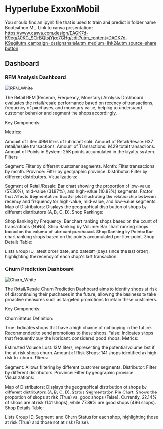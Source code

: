 # Hyperlube ExxonMobil
You should find an ipynb file that is used to train and predict in folder name Bootcathon ML.
Link to canva presentation : https://www.canva.com/design/DAGK7d-K9eg/A0KG_SGlrBQtsjYjxc7GHg/edit?utm_content=DAGK7d-K9eg&utm_campaign=designshare&utm_medium=link2&utm_source=sharebutton

## Dashboard 
### RFM Analysis Dashboard
![RFM_White](https://github.com/user-attachments/assets/cd44e8a7-5fb3-464d-a798-63f445094a29)

The Retail RFM (Recency, Frequency, Monetary) Analysis Dashboard evaluates the retail/resale performance based on recency of transactions, frequency of purchases, and monetary value, helping to understand customer behavior and segment the shops accordingly.

Key Components:

Metrics:

Amount of Liter: 49M liters of lubricant sold.
Amount of Retail/Resale: 637 retail/resale transactions.
Amount of Transactions: 9429 total transactions.
Amount of Points in System: 25K points accumulated in the loyalty system.
Filters:

Segment: Filter by different customer segments.
Month: Filter transactions by month.
Province: Filter by geographic province.
Distributor: Filter by different distributors.
Visualizations:

Segment of Retail/Resale: Bar chart showing the proportion of low-value (57.30%), mid-value (31.87%), and high-value (10.83%) segments.
Factor that Affects Segmentation: Scatter plot illustrating the relationship between recency and frequency for high-value, mid-value, and low-value segments.
Map of Distributors: Displays the geographical distribution of shops by different distributors (A, B, C, D).
Shop Rankings:

Shop Ranking by Frequency: Bar chart ranking shops based on the count of transactions (NaNo).
Shop Ranking by Volume: Bar chart ranking shops based on the volume of lubricant purchased.
Shop Ranking by Points: Bar chart ranking shops based on the points accumulated per liter-point.
Shop Details Table:

Lists Group ID, latest order date, and datediff (days since the last order), highlighting the recency of each shop's last transaction.

### Churn Prediction Dashboard
![Churn_White](https://github.com/user-attachments/assets/76276069-78d4-4c3c-9323-6b1e942af2f4)

The Retail/Resale Churn Prediction Dashboard aims to identify shops at risk of discontinuing their purchases in the future, allowing the business to take proactive measures such as targeted promotions to retain these customers.

Key Components:

Churn Status Definition:

True: Indicates shops that have a high chance of not buying in the future. Recommended to send promotions to these shops.
False: Indicates shops that frequently buy the lubricant, considered good shops.
Metrics:

Estimated Volume Lost: 13M liters, representing the potential volume lost if the at-risk shops churn.
Amount of Risk Shops: 141 shops identified as high-risk for churn.
Filters:

Segment: Allows filtering by different customer segments.
Distributor: Filter by different distributors.
Province: Filter by geographic province.
Visualizations:

Map of Distributors: Displays the geographical distribution of shops by different distributors (A, B, C, D).
Status Segmentation Pie Chart: Shows the proportion of shops at risk (True) vs. good shops (False). Currently, 22.14% of shops are at risk (141 shops), while 77.86% are good shops (496 shops).
Shop Details Table:

Lists Group ID, Segment, and Churn Status for each shop, highlighting those at risk (True) and those not at risk (False).
